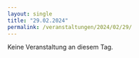 ```yaml
---
layout: single
title: "29.02.2024"
permalink: /veranstaltungen/2024/02/29/
---
```


Keine Veranstaltung an diesem Tag.
